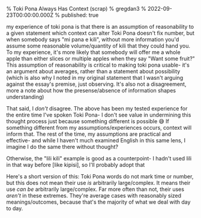 % Toki Pona Always Has Context (scrap)
% gregdan3
% 2022-09-23T00:00:00.000Z
% published: true

my experience of toki pona is that there is an assumption of reasonability to a given statement which context can alter
Toki Pona doesn't fix number, but when somebody says "mi pana e kili", without more information you'd assume some reasonable volume/quantity of kili that they could hand you. To my experience, it's more likely that somebody will offer me a whole apple than either slices or multiple apples when they say "Want some fruit?"
This assumption of reasonability is critical to making toki pona usable- it's an argument about averages, rather than a statement about possibility
(which is also why I noted in my original statement that I wasn't arguing against the essay's premise, just observing. It's also not a disagreement, more a note about how the presense/absence of information shapes understanding)

That said, I _don't_ disagree. The above has been my tested experience for the entire time I've spoken Toki Pona- I don't see value in undermining this thought process just because something different is possible :sweat_smile: If something different from my assumptions/experiences occurs, context will inform that. The rest of the time, my assumptions are practical and effective- and while I haven't much examined English in this same lens, I imagine I do the same there without thought?

Otherwise, the "lili kili" example is good as a counterpoint- I hadn't used lili in that way before [like kipisi], so I'll probably adopt that

Here's a short version of this:
Toki Pona words do not mark time or number, but this does not mean their use _is_ arbitrarily large/complex. It means their use _can be_ arbitrarily large/complex.
Far more often than not, their uses _aren't_ in these extremes. They're average cases with reasonably sized meanings/outcomes, because that's the majority of what we deal with day to day.
